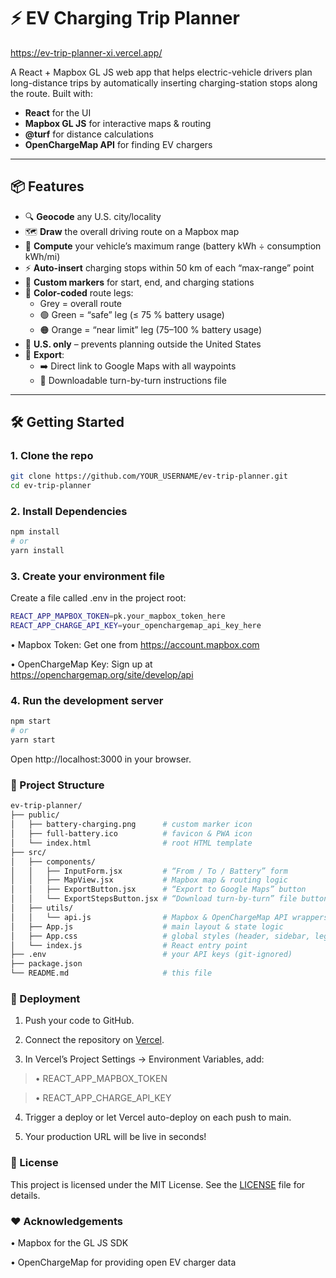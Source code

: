 # ⚡️ EV Charging Trip Planner

https://ev-trip-planner-xi.vercel.app/

A React + Mapbox GL JS web app that helps electric-vehicle drivers plan long-distance trips by automatically inserting charging-station stops along the route. Built with:

- **React** for the UI  
- **Mapbox GL JS** for interactive maps & routing  
- **@turf** for distance calculations  
- **OpenChargeMap API** for finding EV chargers  

---

## 📦 Features

- 🔍 **Geocode** any U.S. city/locality  
- 🗺️ **Draw** the overall driving route on a Mapbox map  
- 🔋 **Compute** your vehicle’s maximum range (battery kWh ÷ consumption kWh/mi)  
- ⚡ **Auto-insert** charging stops within 50 km of each “max-range” point  
- 📍 **Custom markers** for start, end, and charging stations  
- 📐 **Color-coded** route legs:  
  - Grey = overall route  
  - 🟢 Green = “safe” leg (≤ 75 % battery usage)  
  - 🟠 Orange = “near limit” leg (75–100 % battery usage)  
- 🚫 **U.S. only** – prevents planning outside the United States  
- 📄 **Export**:  
  - ➡️ Direct link to Google Maps with all waypoints  
  - 📝 Downloadable turn-by-turn instructions file  

---

## 🛠️ Getting Started

### 1. Clone the repo
```bash
git clone https://github.com/YOUR_USERNAME/ev-trip-planner.git
cd ev-trip-planner
```

### 2. Install Dependencies 
```bash
npm install
# or
yarn install
```

### 3. Create your environment file
Create a file called .env in the project root:
```bash
REACT_APP_MAPBOX_TOKEN=pk.your_mapbox_token_here
REACT_APP_CHARGE_API_KEY=your_openchargemap_api_key_here
```
• Mapbox Token: Get one from https://account.mapbox.com

• OpenChargeMap Key: Sign up at https://openchargemap.org/site/develop/api


### 4. Run the development server
```bash
npm start
# or
yarn start
```
Open http://localhost:3000 in your browser.


### 📂 Project Structure
```bash
ev-trip-planner/
├── public/
│   ├── battery-charging.png      # custom marker icon
│   ├── full-battery.ico          # favicon & PWA icon
│   └── index.html                # root HTML template
├── src/
│   ├── components/
│   │   ├── InputForm.jsx         # “From / To / Battery” form
│   │   ├── MapView.jsx           # Mapbox map & routing logic
│   │   ├── ExportButton.jsx      # “Export to Google Maps” button
│   │   └── ExportStepsButton.jsx # “Download turn-by-turn” file button
│   ├── utils/
│   │   └── api.js                # Mapbox & OpenChargeMap API wrappers
│   ├── App.js                    # main layout & state logic
│   ├── App.css                   # global styles (header, sidebar, legend)
│   └── index.js                  # React entry point
├── .env                          # your API keys (git-ignored)
├── package.json
└── README.md                     # this file
```


### 🚀 Deployment
1. Push your code to GitHub.

2. Connect the repository on [Vercel](https://vercel.com/new).

3. In Vercel’s Project Settings → Environment Variables, add:
   
>  • REACT_APP_MAPBOX_TOKEN

>  • REACT_APP_CHARGE_API_KEY

4. Trigger a deploy or let Vercel auto-deploy on each push to main.

5. Your production URL will be live in seconds!


### 📝 License
This project is licensed under the MIT License.
See the [LICENSE](https://mit-license.org/) file for details.


### ❤️ Acknowledgements
• Mapbox for the GL JS SDK

• OpenChargeMap for providing open EV charger data
